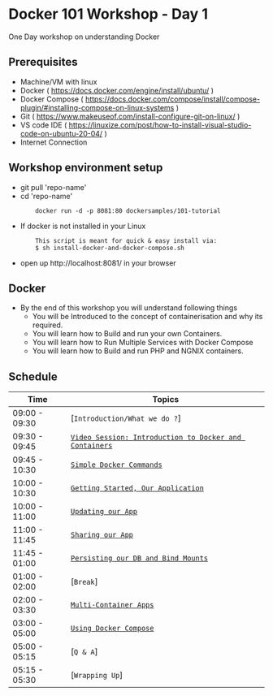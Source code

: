 # Docker 101 Workshop - Day 1

One Day workshop on understanding Docker

## Prerequisites
 - Machine/VM with linux
 - Docker  ( https://docs.docker.com/engine/install/ubuntu/ )
 - Docker Compose ( https://docs.docker.com/compose/install/compose-plugin/#installing-compose-on-linux-systems )
 - Git     ( https://www.makeuseof.com/install-configure-git-on-linux/ )
 - VS code IDE ( https://linuxize.com/post/how-to-install-visual-studio-code-on-ubuntu-20-04/ )
 - Internet Connection

## Workshop environment setup 
 - git pull 'repo-name'
 - cd 'repo-name'
    ```
        docker run -d -p 8081:80 dockersamples/101-tutorial
    ```
 - If docker is not installed in your Linux
    ```
        This script is meant for quick & easy install via:
        $ sh install-docker-and-docker-compose.sh
    ```
 - open up http://localhost:8081/ in your browser

## Docker
- By the end of this workshop you will understand following things
    - You will be Introduced to the concept of containerisation and why its required.
    - You will learn how to Build and run your own Containers.
    - You will learn how to Run Multiple Services with Docker Compose
    - You will learn how to Build and run PHP and NGNIX containers.

## Schedule

| Time          | Topics
|---------------|-------
| 09:00 - 09:30 |  [`Introduction/What we do ?`]
| 09:30 - 09:45 |  [`Video Session: Introduction to Docker and Containers`](docker_intro.md)
| 09:45 - 10:30 |  [`Simple Docker Commands`](simple_docker_commands.md)
| 10:00 - 10:30 |  [`Getting Started, Our Application`](getting_started.md)
| 10:00 - 11:00 |  [`Updating our App`](updating_our_app.md)
| 11:00 - 11:45 |  [`Sharing our App`](sharing_our_app.md)
| 11:45 - 01:00 |  [`Persisting our DB and Bind Mounts`](persisting_our_app.md)
| 01:00 - 02:00 |  [`Break`]
| 02:00 - 03:30 |  [`Multi-Container Apps`](multi_container_app.md)
| 03:00 - 05:00 |  [`Using Docker Compose`](using_docker_compose.md)
| 05:00 - 05:15 |  [`Q & A`]
| 05:15 - 05:30 |  [`Wrapping Up`]